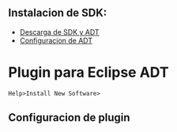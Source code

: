 ## Instalacion de SDK:

 - [Descarga de SDK y ADT](http://developer.android.com/sdk/index.html)
 - [Configuracion de ADT](http://developer.android.com/sdk/installing/index.html?pkg=adt)

# Plugin para Eclipse ADT

	Help>Install New Software>

## Configuracion de plugin